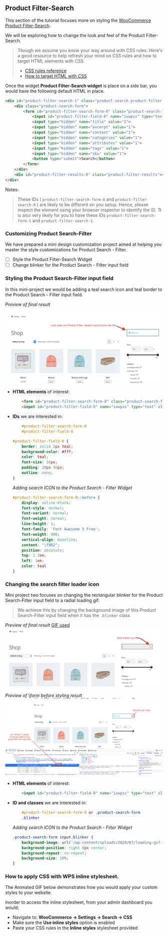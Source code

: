 
## Product Filter-Search 

This section of the tutorial focuses more on styling the [WooCommerce Product Filter-Search](https://docs.woocommerce.com/document/woocommerce-product-search/widgets/product-filter-search/). 

We will be exploring how to change the look and feel of the Product Filter-Search.

> 
> Though we assume you know your way around with CSS rules. Here's a good resource to help refresh your mind on CSS rules and how to target HTML elements with CSS.
> * [CSS rules reference](https://developer.mozilla.org/en-US/docs/Web/CSS/Reference)
> * [How to target HTML with CSS](https://developer.mozilla.org/en-US/docs/Learn/CSS/Building_blocks/Selectors)

> 

Once the widget **Product Filter-Search widget** is place on a side bar, you would have the following default HTML in place.

``` html
<div id="product-filter-search-1" class="product-search product-filter product-search-filter-search" style="">
    <div class="product-search-form">
        <form id="product-filter-search-form-0" class="product-search-form " action="..." method="...">
            <input id="product-filter-field-0" name="ixwpss" type="text" class="product-filter-field" placeholder="..." autocomplete="off" value="">
            <input type="hidden" name="title" value="1">
            <input type="hidden" name="excerpt" value="1">
            <input type="hidden" name="content" value="1">
            <input type="hidden" name="categories" value="1">
            <input type="hidden" name="attributes" value="1">
            <input type="hidden" name="tags" value="1">
            <input type="hidden" name="sku" value="1">
            <button type="submit">Search</button>
        </form>
    </div>
    <div id="product-filter-results-0" class="product-filter-results"></div>
</div>
```
Notes:
> These IDs ( `product-filter-search-form-0` and `product-filter-search-0` ) are likely to be different on you setup. Hence, please inspect the element using your browser inspector to identify the ID. Tt is also very likely for you to have these IDs `product-filter-search-form-1` and `product-filter-search-1`.


### Customizing Product Search-Filter
We have prepared a mini design customization project aimed at helping you master the style customizations for Product Search - Filter.
* [ ] Style the Product Filter-Search Widget
* [ ] Change blinker for the Product Search - Filter input field

### Styling the Product Search-Filter input field 
In this mini-project we would be adding a teal search icon and teal border to the Product Search - Filter input field.

_Preview of final result_

![Product Search - Filter Example 1](/p_s_f_input.png)

*   **HTML elements** of interest:
    ``` html
        <form id="product-filter-search-form-0" class="product-search-form " action="..." method="...">
        <input id="product-filter-field-0" name="ixwpss" type="text" class="product-filter-field" placeholder="..." autocomplete="off" value="">
    ```
*   **IDs** we are interested in:
    ```css
        #product-filter-search-form-0
        #product-filter-field-0
    ```
    ``` css
    #product-filter-field-0 {
        border: solid 2px teal;
        background-color: #fff;
        color: teal;
        font-size: 16px;
        padding: 10px 36px;
        outline: none;
    }
    ```
    _Adding search ICON to the Product Search - Filter Widget_

    ``` css
    #product-filter-search-form-0::before {
        display: inline-block;
        font-style: normal;
        font-variant: normal;
        font-weight: normal;
        line-height: 1;
        font-family: 'Font Awesome 5 Free';
        font-weight: 900;
        vertical-align: baseline;
        content: "\f002";
        position: absolute;
        top: 1.3em;
        left: 1em;
        color: teal
    }
    ```

### Changing the search filter loader icon
Mini project two focuses on changing the rectangular blinker for the Product Search-Filter input field to a radial loading gif. 

> We achieve this by changing the background image of this Product Search-Filter input field when it has the `.blinker` class
    
_Preview of final result_
[GIF used](https://ya-webdesign.com/image/loading-gif-png/654656.html)
![Product Search - Filter Example 1](/blinker_final.png)

_Preview of \form before styling result_
![Product Search - Filter Example 1](/blinker_before.png)

*   **HTML elements** of interest:
    ``` html
        <input id="product-filter-field-0" name="ixwpss" type="text" class="product-filter-field blinker" placeholder="..." autocomplete="off" value="">
    ```
*   **ID and classes** we are interested in:
    ```css
        #product-filter-search-form-0 or .product-search-form
        .blinker
    ```

    _Adding search ICON to the Product Search - Filter Widget_
    ``` css
    .product-search-form input.blinker {
        background-image: url('/wp-content/uploads/2020/07/loading-gif-png.gif');
        background-position: right 8px center;
        background-repeat: no-repeat;
        background-size: 10%;
    }
    ```
        

### How to apply CSS with WPS inline stylesheet.
The Animated GIF below demonstrates how you would apply your custom styles to your website.

Inorder to access the inline stylesheet, from your admin dashboard you would;
* Navigate to: **WooCommerce -> Settings -> Search -> CSS**
* Make sure the **Use inline styles** option is enabled
* Paste your CSS rules in the **Inline styles** stylesheet provided